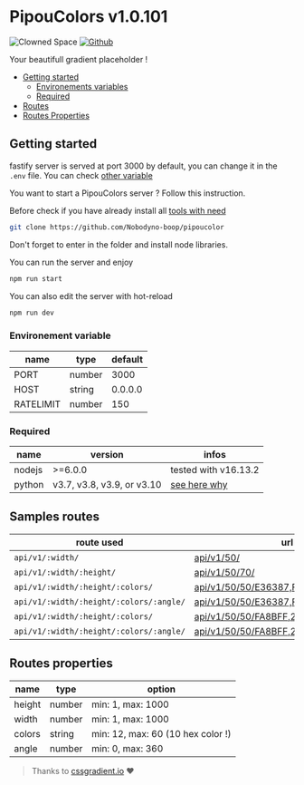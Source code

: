 # PipouColors v1.0.101

![Clowned Space](https://img.shields.io/badge/CLOWNED-SPACE-fca5a5?style=for-the-badge)
[![Github](https://img.shields.io/badge/PipouColors-SPACE-fca5a5?style=for-the-badge&logo=github)](https://github.com/Nobodyno-boop/pipoucolor)

Your beautifull gradient placeholder !

- [Getting started](#getting-started)
  - [Environements variables](#environement-variable)
  - [Required](#required)
- [Routes](#samples-routes)
- [Routes Properties](#routes-properties)

## Getting started

fastify server is served at port 3000 by default, you can change it in the `.env` file. You can check [other variable](#environement-variable)

You want to start a PipouColors server ? Follow this instruction.

Before check if you have already install all [tools with need](#required)

```bash
git clone https://github.com/Nobodyno-boop/pipoucolor
```

Don't forget to enter in the folder and install node libraries.

You can run the server and enjoy

```bash
npm run start
```

You can also edit the server with hot-reload

```bash
npm run dev
```

### Environement variable

| name      | type   | default |
| --------- | ------ | ------- |
| PORT      | number | 3000    |
| HOST      | string | 0.0.0.0 |
| RATELIMIT | number | 150     |

### Required

| name   | version                    | infos                                                            |
| ------ | -------------------------- | ---------------------------------------------------------------- |
| nodejs | >=6.0.0                    | tested with v16.13.2                                             |
| python | v3.7, v3.8, v3.9, or v3.10 | [see here why ](https://github.com/nodejs/node-gyp#installation) |

## Samples routes

| route used                              | url                                                                                                                | result                                                                            |
| --------------------------------------- | ------------------------------------------------------------------------------------------------------------------ | --------------------------------------------------------------------------------- |
| `api/v1/:width/`                        | [api/v1/50/](https://pipoucolors.clownerie.space/api/v1/50/)                                                       | ![api](https://pipoucolors.clownerie.space/api/v1/50/)                            |
| `api/v1/:width/:height/`                | [api/v1/50/70/](https://pipoucolors.clownerie.space/api/v1/50/70/)                                                 | ![api](https://pipoucolors.clownerie.space/api/v1/50/70/)                         |
| `api/v1/:width/:height/:colors/`        | [api/v1/50/50/E36387,FCFFA6/](https://pipoucolors.clownerie.space/api/v1/50/50/E36387,FCFFA6/)                     | ![api](https://pipoucolors.clownerie.space/api/v1/50/50/E36387,FCFFA6/)           |
| `api/v1/:width/:height/:colors/:angle/` | [api/v1/50/50/E36387,FCFFA6/180/](https://pipoucolors.clownerie.space/api/v1/50/50/E36387,FCFFA6/180/)             | ![api](https://pipoucolors.clownerie.space/api/v1/50/50/E36387,FCFFA6/180/)       |
| `api/v1/:width/:height/:colors/`        | [api/v1/50/50/FA8BFF,2BD2FF,2BFF88/](https://pipoucolors.clownerie.space/api/v1/50/50/FA8BFF,2BD2FF,2BFF88/)       | ![api](https://pipoucolors.clownerie.space/api/v1/50/50/FA8BFF,2BD2FF,2BFF88/)    |
| `api/v1/:width/:height/:colors/:angle/` | [api/v1/50/50/FA8BFF,2BD2FF,2BFF88/90/](https://pipoucolors.clownerie.space/api/v1/50/50/FA8BFF,2BD2FF,2BFF88/90/) | ![api](https://pipoucolors.clownerie.space/api/v1/50/50/FA8BFF,2BD2FF,2BFF88/90/) |

## Routes properties

| name   | type   | option                            |
| ------ | ------ | --------------------------------- |
| height | number | min: 1, max: 1000                 |
| width  | number | min: 1, max: 1000                 |
| colors | string | min: 12, max: 60 (10 hex color !) |
| angle  | number | min: 0, max: 360                  |

> Thanks to [cssgradient.io](https://cssgradient.io/gradient-backgrounds/) ♥
